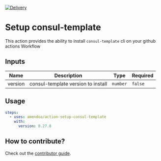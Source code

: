 [![Delivery](https://github.com/amendoa/action-setup-consul-template/actions/workflows/delivery.yml/badge.svg)](https://github.com/amendoa/action-setup-consul-template/actions/workflows/delivery.yml)

# Setup consul-template

This action provides the ability to install `consul-template` cli on your github actions Workflow

## Inputs

| Name    | Description                        | Type     | Required |
| ------- | ---------------------------------- | -------- | -------- |
| version | consul-template version to install | `number` | `false`  |

## Usage

```yml
steps:
  - uses: amendoa/action-setup-consul-template
    with:
      version: 0.27.0
```

## How to contribute?

Check out the [contributor guide](/CONTRIBUTING.md).
